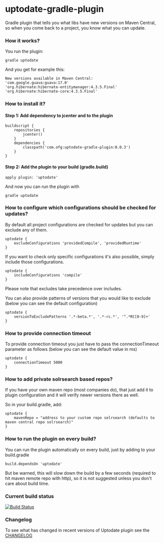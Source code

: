 
uptodate-gradle-plugin
======================

Gradle plugin that tells you what libs have new versions on Maven Central, so when you come back to a project, you know what you can update.

### How it works?

You run the plugin:

```
gradle uptodate
```

And you get for example this:

```
New versions available in Maven Central:
'com.google.guava:guava:17.0'
'org.hibernate:hibernate-entitymanager:4.3.5.Final'
'org.hibernate:hibernate-core:4.3.5.Final'
```

### How to install it?

#### Step 1: Add dependency to jcenter and to the plugin
```
buildscript {
    repositories {	
        jcenter()
    }
    dependencies {
        classpath('com.ofg:uptodate-gradle-plugin:0.0.3')
    }
}
```

#### Step 2: Add the plugin to your build (gradle.build)
```
apply plugin: 'uptodate'
```

And now you can run the plugin with
```
gradle uptodate
```

### How to configure which configurations should be checked for updates?

By default all project configurations are checked for updates but you can exclude any of them.
```
uptodate {
    excludeConfigurations 'providedCompile', 'providedRuntime'
}
```

If you want to check only specific configurations it's also possible, simply include those configurations.
```
uptodate {
    includeConfigurations 'compile'
}
```

Please note that excludes take precedence over includes.

You can also provide patterns of versions that you would like to exclude (below you can see the default configuration)

```
uptodate {
    versionToExcludePatterns '.*-beta.*', '.*-rc.*', '^.*RC[0-9]+'
}

```

### How to provide connection timeout

To provide connection timeout you just have to pass the connectionTimeout parameter as follows (below you can see the default value in ms)

```
uptodate {
    connectionTimeout 5000
}
```

### How to add private solrsearch based repos?

If you have your own maven repo (most companies do), that just add it to plugin configuration and it will verify newer versions there as well.

So in your build.gradle, add:

```
uptodate {
    mavenRepo = "address to your custom repo solrsearch (defaults to maven central repo solrsearch)"
}
```

### How to run the plugin on every build?

You can run the plugin automatically on every build, just by adding to your build.gradle

```
build.dependsOn 'uptodate'
```

But be warned, this will slow down the build by a few seconds (required to hit maven remote repo with http), so it is not suggested unless you don't care about build time.


### Current build status

[![Build Status](https://travis-ci.org/4finance/uptodate-gradle-plugin.svg?branch=master)](https://travis-ci.org/4finance/uptodate-gradle-plugin)


### Changelog

To see what has changed in recent versions of Uptodate plugin see the [CHANGELOG](CHANGELOG.md) 
